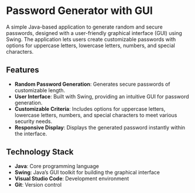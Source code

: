 # Password Generator with GUI

A simple Java-based application to generate random and secure passwords, designed with a user-friendly graphical interface (GUI) using Swing. The application lets users create customizable passwords with options for uppercase letters, lowercase letters, numbers, and special characters.

## Features

- **Random Password Generation**: Generates secure passwords of customizable length.
- **User Interface**: Built with Swing, providing an intuitive GUI for password generation.
- **Customizable Criteria**: Includes options for uppercase letters, lowercase letters, numbers, and special characters to meet various security needs.
- **Responsive Display**: Displays the generated password instantly within the interface.

## Technology Stack

- **Java**: Core programming language
- **Swing**: Java’s GUI toolkit for building the graphical interface
- **Visual Studio Code**: Development environment
- **Git**: Version control


